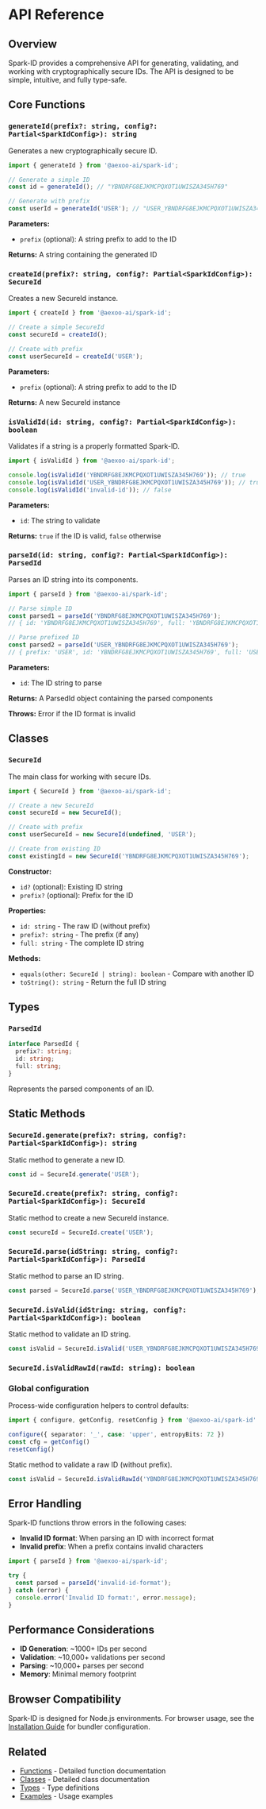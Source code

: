# API Reference

## Overview

Spark-ID provides a comprehensive API for generating, validating, and working with cryptographically secure IDs. The API is designed to be simple, intuitive, and fully type-safe.

## Core Functions

### `generateId(prefix?: string, config?: Partial<SparkIdConfig>): string`

Generates a new cryptographically secure ID.

```typescript
import { generateId } from '@aexoo-ai/spark-id';

// Generate a simple ID
const id = generateId(); // "YBNDRFG8EJKMCPQXOT1UWISZA345H769"

// Generate with prefix
const userId = generateId('USER'); // "USER_YBNDRFG8EJKMCPQXOT1UWISZA345H769"
```

**Parameters:**

- `prefix` (optional): A string prefix to add to the ID

**Returns:** A string containing the generated ID

### `createId(prefix?: string, config?: Partial<SparkIdConfig>): SecureId`

Creates a new SecureId instance.

```typescript
import { createId } from '@aexoo-ai/spark-id';

// Create a simple SecureId
const secureId = createId();

// Create with prefix
const userSecureId = createId('USER');
```

**Parameters:**

- `prefix` (optional): A string prefix to add to the ID

**Returns:** A new SecureId instance

### `isValidId(id: string, config?: Partial<SparkIdConfig>): boolean`

Validates if a string is a properly formatted Spark-ID.

```typescript
import { isValidId } from '@aexoo-ai/spark-id';

console.log(isValidId('YBNDRFG8EJKMCPQXOT1UWISZA345H769')); // true
console.log(isValidId('USER_YBNDRFG8EJKMCPQXOT1UWISZA345H769')); // true
console.log(isValidId('invalid-id')); // false
```

**Parameters:**

- `id`: The string to validate

**Returns:** `true` if the ID is valid, `false` otherwise

### `parseId(id: string, config?: Partial<SparkIdConfig>): ParsedId`

Parses an ID string into its components.

```typescript
import { parseId } from '@aexoo-ai/spark-id';

// Parse simple ID
const parsed1 = parseId('YBNDRFG8EJKMCPQXOT1UWISZA345H769');
// { id: 'YBNDRFG8EJKMCPQXOT1UWISZA345H769', full: 'YBNDRFG8EJKMCPQXOT1UWISZA345H769' }

// Parse prefixed ID
const parsed2 = parseId('USER_YBNDRFG8EJKMCPQXOT1UWISZA345H769');
// { prefix: 'USER', id: 'YBNDRFG8EJKMCPQXOT1UWISZA345H769', full: 'USER_YBNDRFG8EJKMCPQXOT1UWISZA345H769' }
```

**Parameters:**

- `id`: The ID string to parse

**Returns:** A ParsedId object containing the parsed components

**Throws:** Error if the ID format is invalid

## Classes

### `SecureId`

The main class for working with secure IDs.

```typescript
import { SecureId } from '@aexoo-ai/spark-id';

// Create a new SecureId
const secureId = new SecureId();

// Create with prefix
const userSecureId = new SecureId(undefined, 'USER');

// Create from existing ID
const existingId = new SecureId('YBNDRFG8EJKMCPQXOT1UWISZA345H769');
```

**Constructor:**

- `id?` (optional): Existing ID string
- `prefix?` (optional): Prefix for the ID

**Properties:**

- `id: string` - The raw ID (without prefix)
- `prefix?: string` - The prefix (if any)
- `full: string` - The complete ID string

**Methods:**

- `equals(other: SecureId | string): boolean` - Compare with another ID
- `toString(): string` - Return the full ID string

## Types

### `ParsedId`

```typescript
interface ParsedId {
  prefix?: string;
  id: string;
  full: string;
}
```

Represents the parsed components of an ID.

## Static Methods

### `SecureId.generate(prefix?: string, config?: Partial<SparkIdConfig>): string`

Static method to generate a new ID.

```typescript
const id = SecureId.generate('USER');
```

### `SecureId.create(prefix?: string, config?: Partial<SparkIdConfig>): SecureId`

Static method to create a new SecureId instance.

```typescript
const secureId = SecureId.create('USER');
```

### `SecureId.parse(idString: string, config?: Partial<SparkIdConfig>): ParsedId`

Static method to parse an ID string.

```typescript
const parsed = SecureId.parse('USER_YBNDRFG8EJKMCPQXOT1UWISZA345H769');
```

### `SecureId.isValid(idString: string, config?: Partial<SparkIdConfig>): boolean`

Static method to validate an ID string.

```typescript
const isValid = SecureId.isValid('USER_YBNDRFG8EJKMCPQXOT1UWISZA345H769');
```

### `SecureId.isValidRawId(rawId: string): boolean`

### Global configuration

Process-wide configuration helpers to control defaults:

```typescript
import { configure, getConfig, resetConfig } from '@aexoo-ai/spark-id'

configure({ separator: '_', case: 'upper', entropyBits: 72 })
const cfg = getConfig()
resetConfig()
```


Static method to validate a raw ID (without prefix).

```typescript
const isValid = SecureId.isValidRawId('YBNDRFG8EJKMCPQXOT1UWISZA345H769');
```

## Error Handling

Spark-ID functions throw errors in the following cases:

- **Invalid ID format**: When parsing an ID with incorrect format
- **Invalid prefix**: When a prefix contains invalid characters

```typescript
import { parseId } from '@aexoo-ai/spark-id';

try {
  const parsed = parseId('invalid-id-format');
} catch (error) {
  console.error('Invalid ID format:', error.message);
}
```

## Performance Considerations

- **ID Generation**: ~1000+ IDs per second
- **Validation**: ~10,000+ validations per second
- **Parsing**: ~10,000+ parses per second
- **Memory**: Minimal memory footprint

## Browser Compatibility

Spark-ID is designed for Node.js environments. For browser usage, see the [Installation Guide](/guide/installation#browser-usage) for bundler configuration.

## Related

- [Functions](/api/functions) - Detailed function documentation
- [Classes](/api/classes) - Detailed class documentation
- [Types](/api/types) - Type definitions
- [Examples](/examples/) - Usage examples
